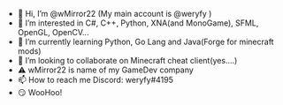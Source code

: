 - 👋 Hi, I’m @wMirror22 (My main account is @weryfy )
- 👀 I’m interested in C#, C++, Python, XNA(and MonoGame), SFML, OpenGL, OpenCV...
- 🌱 I’m currently learning Python, Go Lang and Java(Forge for minecraft mods)
- 💞️ I’m looking to collaborate on Minecraft cheat client(yes....)
- ⚠ wMirror22 is name of my GameDev company
- 📫 How to reach me Discord: weryfy#4195
- 😏 WooHoo!
